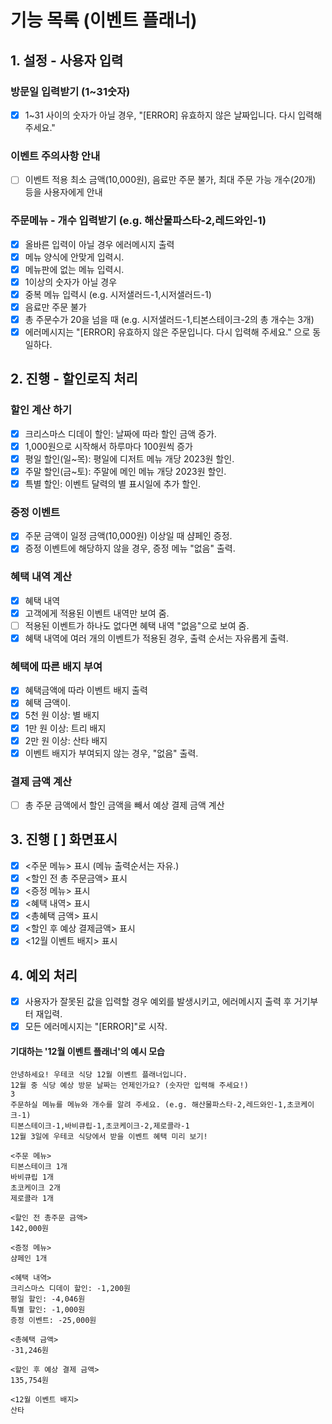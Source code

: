 # 기능 목록 (이벤트 플래너)

## 1. 설정 - 사용자 입력

### 방문일 입력받기 (1~31숫자)

- [x] 1~31 사이의 숫자가 아닐 경우, "[ERROR] 유효하지 않은 날짜입니다. 다시 입력해 주세요."

### 이벤트 주의사항 안내

- [ ] 이벤트 적용 최소 금액(10,000원), 음료만 주문 불가, 최대 주문 가능 개수(20개) 등을 사용자에게 안내

### 주문메뉴 - 개수 입력받기 (e.g. 해산물파스타-2,레드와인-1)

- [x] 올바른 입력이 아닐 경우 에러메시지 출력
- [x] 메뉴 양식에 안맞게 입력시.
- [x] 메뉴판에 없는 메뉴 입력시.
- [x] 1이상의 숫자가 아닐 경우
- [x] 중복 메뉴 입력시 (e.g. 시저샐러드-1,시저샐러드-1)
- [x] 음료만 주문 불가
- [x] 총 주문수가 20을 넘을 때 (e.g. 시저샐러드-1,티본스테이크-2의 총 개수는 3개)
- [x] 에러메시지는 "[ERROR] 유효하지 않은 주문입니다. 다시 입력해 주세요." 으로 동일하다.

## 2. 진행 - 할인로직 처리

### 할인 계산 하기

- [x] 크리스마스 디데이 할인: 날짜에 따라 할인 금액 증가.
- [x] 1,000원으로 시작해서 하루마다 100원씩 증가
- [x] 평일 할인(일~목): 평일에 디저트 메뉴 개당 2023원 할인.
- [x] 주말 할인(금~토): 주말에 메인 메뉴 개당 2023원 할인.
- [x] 특별 할인: 이벤트 달력의 별 표시일에 추가 할인.

### 증정 이벤트

- [x] 주문 금액이 일정 금액(10,000원) 이상일 때 샴페인 증정.
- [x] 증정 이벤트에 해당하지 않을 경우, 증정 메뉴 "없음" 출력.

### 혜택 내역 계산

- [x] 혜택 내역
- [x] 고객에게 적용된 이벤트 내역만 보여 줌.
- [ ] 적용된 이벤트가 하나도 없다면 혜택 내역 "없음"으로 보여 줌.
- [x] 혜택 내역에 여러 개의 이벤트가 적용된 경우, 출력 순서는 자유롭게 출력.

### 혜택에 따른 배지 부여

- [x] 혜택금액에 따라 이벤트 배지 출력
- [x] 혜택 금액이.
- [x] 5천 원 이상: 별 배지
- [x] 1만 원 이상: 트리 배지
- [x] 2만 원 이상: 산타 배지
- [x] 이벤트 배지가 부여되지 않는 경우, "없음" 출력.

### 결제 금액 계산

- [ ] 총 주문 금액에서 할인 금액을 빼서 예상 결제 금액 계산

## 3. 진행 [ ] 화면표시

- [x] <주문 메뉴> 표시 (메뉴 출력순서는 자유.)
- [x] <할인 전 총 주문금액> 표시
- [x] <증정 메뉴> 표시
- [x] <혜택 내역> 표시
- [x] <총혜택 금액> 표시
- [x] <할인 후 예상 결제금액> 표시
- [x] <12월 이벤트 배지> 표시

## 4. 예외 처리

- [x] 사용자가 잘못된 값을 입력할 경우 예외를 발생시키고, 에러메시지 출력 후 거기부터 재입력.
- [x] 모든 에러메시지는 "[ERROR]"로 시작.

#### 기대하는 '12월 이벤트 플래너'의 예시 모습

```
안녕하세요! 우테코 식당 12월 이벤트 플래너입니다.
12월 중 식당 예상 방문 날짜는 언제인가요? (숫자만 입력해 주세요!)
3
주문하실 메뉴를 메뉴와 개수를 알려 주세요. (e.g. 해산물파스타-2,레드와인-1,초코케이크-1)
티본스테이크-1,바비큐립-1,초코케이크-2,제로콜라-1
12월 3일에 우테코 식당에서 받을 이벤트 혜택 미리 보기!

<주문 메뉴>
티본스테이크 1개
바비큐립 1개
초코케이크 2개
제로콜라 1개

<할인 전 총주문 금액>
142,000원

<증정 메뉴>
샴페인 1개

<혜택 내역>
크리스마스 디데이 할인: -1,200원
평일 할인: -4,046원
특별 할인: -1,000원
증정 이벤트: -25,000원

<총혜택 금액>
-31,246원

<할인 후 예상 결제 금액>
135,754원

<12월 이벤트 배지>
산타
```
